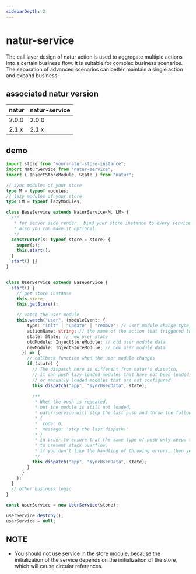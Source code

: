 ```yaml
---
sidebarDepth: 2
---
```


# natur-service
The call layer design of natur action is used to aggregate multiple actions into a certain business flow. It is suitable for complex business scenarios. The separation of advanced scenarios can better maintain a single action and expand business.

## associated natur version

| natur | natur-service |
| -- | -- |
| 2.0.0 | 2.0.0 |
| 2.1.x | 2.1.x |

## demo

```typescript
import store from "your-natur-store-instance";
import NaturService from "natur-service";
import { InjectStoreModule, State } from "natur";

// sync modules of your store
type M = typeof modules;
// lazy modules of your store
type LM = typeof lazyModules;

class BaseService extends NaturService<M, LM> {
  /**
   * for server side render， bind your store instance to every service instance
   * also you can make it optional.
   */
  constructor(s: typeof store = store) {
    super(s);
    this.start();
  }
  start() {}
}


class UserService extends BaseService {
  start() {
    // get store instanse
    this.store;
    this.getStore();

    // watch the user module
    this.watch("user", (moduleEvent: {
        type: "init" | "update" | "remove"; // user module change type, please see natur document for details
        actionName: string; // the name of the action that triggered the user change
        state: State; // new user state
        oldModule: InjectStoreModule; // old user module data
        newModule: InjectStoreModule; // new user module data
      }) => {
        // callback function when the user module changes
        if (state) {
          // The dispatch here is different from natur's dispatch, 
          // it can push lazy-loaded modules that have not been loaded,
          // or manually loaded modules that are not configured
          this.dispatch("app", "syncUserData", state);
          
          /**
           * When the push is repeated, 
           * but the module is still not loaded, 
           * natur-service will stop the last push and throw the following error
           * {
           *  code: 0,
           *  message: 'stop the last dispath!'
           * }
           * in order to ensure that the same type of push only keeps the latest push, 
           * to prevent stack overflow,
           * if you don't like the handling of throwing errors, then you can override this method
           */
          this.dispatch("app", "syncUserData", state);
        }
      }
    );
  }
  // other business logic
}

const userService = new UserService(store);

userService.destroy();
userService = null;
```


## NOTE

- You should not use service in the store module, because the initialization of the service depends on the initialization of the store, which will cause circular references.